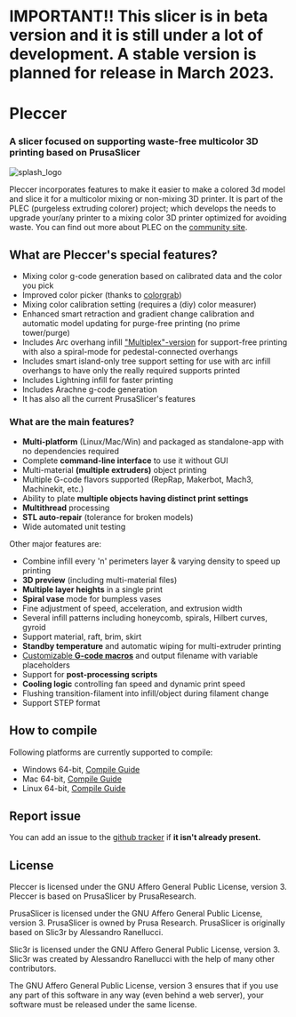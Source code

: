 # IMPORTANT!! This slicer is in beta version and it is still under a lot of development. A stable version is planned for release in March 2023.

# Pleccer

### **A slicer focused on supporting waste-free multicolor 3D printing based on PrusaSlicer**

![splash_logo](https://user-images.githubusercontent.com/124889495/219878352-059f453c-721a-4bdd-929b-c02ebb01fe76.png)


Pleccer incorporates features to make it easier to make a colored 3d model and slice it for a multicolor mixing or non-mixing 3D printer. It is part of the PLEC (purgeless extruding colorer) project; which develops the needs to upgrade your/any printer to a mixing color 3D printer optimized for avoiding waste. You can find out more about PLEC on the [community site](https://plec.community).

## What are Pleccer's special features?

* Mixing color g-code generation based on calibrated data and the color you pick
* Improved color picker (thanks to [colorgrab](https://github.com/nielssp/colorgrab))
* Mixing color calibration setting (requires a (diy) color measurer)
* Enhanced smart retraction and gradient change calibration and automatic model updating for purge-free printing (no prime tower/purge)
* Includes Arc overhang infill ["Multiplex"-version](https://github.com/stmcculloch/arc-overhang/issues/10) for support-free printing with also a spiral-mode for pedestal-connected overhangs
* Includes smart island-only tree support setting for use with arc infill overhangs to have only the really required supports printed
* Includes Lightning infill for faster printing
* Includes Arachne g-code generation
* It has also all the current PrusaSlicer's features

### What are the main features?

* **Multi-platform** (Linux/Mac/Win) and packaged as standalone-app with no dependencies required
* Complete **command-line interface** to use it without GUI
* Multi-material **(multiple extruders)** object printing
* Multiple G-code flavors supported (RepRap, Makerbot, Mach3, Machinekit, etc.)
* Ability to plate **multiple objects having distinct print settings**
* **Multithread** processing
* **STL auto-repair** (tolerance for broken models)
* Wide automated unit testing

Other major features are:

* Combine infill every 'n' perimeters layer & varying density to speed up printing
* **3D preview** (including multi-material files)
* **Multiple layer heights** in a single print
* **Spiral vase** mode for bumpless vases
* Fine adjustment of speed, acceleration, and extrusion width
* Several infill patterns including honeycomb, spirals, Hilbert curves, gyroid
* Support material, raft, brim, skirt
* **Standby temperature** and automatic wiping for multi-extruder printing
* [Customizable **G-code macros**](https://help.prusa3d.com/article/list-of-placeholders_205643) and output filename with variable placeholders
* Support for **post-processing scripts**
* **Cooling logic** controlling fan speed and dynamic print speed
* Flushing transition-filament into infill/object during filament change
* Support STEP format


## How to compile
Following platforms are currently supported to compile:
- Windows 64-bit, [Compile Guide](https://github.com/pleccer/Pleccer/wiki/Windows-Compile-Guide)
- Mac 64-bit, [Compile Guide](https://github.com/pleccer/Pleccer/wiki/Mac-Compile-Guide)
- Linux 64-bit, [Compile Guide](https://github.com/pleccer/Pleccer/wiki/Linux-Compile-Guide)

## Report issue
You can add an issue to the [github tracker](https://github.com/pleccer/Pleccer/issues) if **it isn't already present.**

## License
Pleccer is licensed under the GNU Affero General Public License, version 3. 
Pleccer is based on PrusaSlicer by PrusaResearch.

PrusaSlicer is licensed under the GNU Affero General Public License, version 3. PrusaSlicer is owned by Prusa Research. PrusaSlicer is originally based on Slic3r by Alessandro Ranellucci.

Slic3r is licensed under the GNU Affero General Public License, version 3. Slic3r was created by Alessandro Ranellucci with the help of many other contributors.

The GNU Affero General Public License, version 3 ensures that if you use any part of this software in any way (even behind a web server), your software must be released under the same license.
